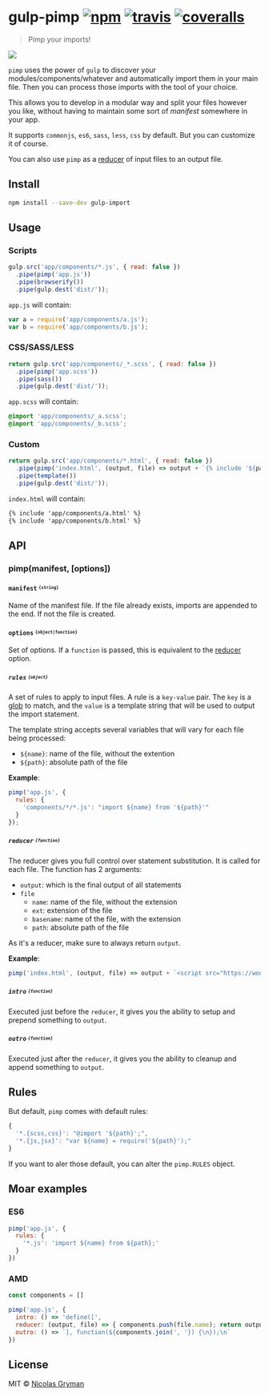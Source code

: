 # gulp-pimp [![npm][npm-image]][npm-url] [![travis][travis-image]][travis-url] [![coveralls][coveralls-image]][coveralls-url]

[npm-image]: https://img.shields.io/npm/v/gulp-pimp.svg?style=flat
[npm-url]: https://npmjs.org/package/gulp-pimp
[travis-image]: https://img.shields.io/travis/ngryman/gulp-pimp.svg?style=flat
[travis-url]: https://travis-ci.org/ngryman/gulp-pimp
[coveralls-image]: https://coveralls.io/repos/ngryman/gulp-pimp/badge.svg?service=github
[coveralls-url]: https://coveralls.io/github/ngryman/gulp-pimp

> Pimp your imports!

![](http://i.giphy.com/YjJZKbm2kNN7i.gif)


`pimp` uses the power of `gulp` to discover your modules/components/whatever and automatically
import them in your main file. Then you can process those imports with the tool of your choice.

This allows you to develop in a modular way and split your files however you like, without having
to maintain some sort of *manifest* somewhere in your app.

It supports `commonjs`, `es6`, `sass`, `less`, `css` by default. But you can customize it of course.

You can also use `pimp` as a [reducer](https://developer.mozilla.org/fr/docs/Web/JavaScript/Reference/Objets_globaux/Array/reduce)
of input files to an output file.


## Install

```bash
npm install --save-dev gulp-import
```

## Usage

### Scripts

```javascript
gulp.src('app/components/*.js', { read: false })
  .pipe(pimp('app.js'))
  .pipe(browserify())
  .pipe(gulp.dest('dist/'));
```

`app.js` will contain:
```javascript
var a = require('app/components/a.js');
var b = require('app/components/b.js');
```

### CSS/SASS/LESS

```javascript
return gulp.src('app/components/_*.scss', { read: false })
  .pipe(pimp('app.scss'))
  .pipe(sass())
  .pipe(gulp.dest('dist/'));
```

`app.scss` will contain:
```scss
@import 'app/components/_a.scss';
@import 'app/components/_b.scss';
```

### Custom

```javascript
return gulp.src('app/components/*.html', { read: false })
  .pipe(pimp('index.html', (output, file) => output + `{% include '${path}' %}` ))
  .pipe(template())
  .pipe(gulp.dest('dist/'));
```

`index.html` will contain:
```html
{% include 'app/components/a.html' %}
{% include 'app/components/b.html' %}
```

## API

### pimp(manifest, [options])

#### `manifest` <sup><sub>`{string}`</sub></sup>

Name of the manifest file. If the file already exists, imports are appended to the end.
If not the file is created.

#### `options` <sup><sub>`{object|function}`</sub></sup>

Set of options. If a `function` is passed, this is equivalent to the [reducer](#reducer-function) option.

##### `rules` <sup><sub>`{object}`</sub></sup>

A set of rules to apply to input files.
A rule is a `key-value` pair. The `key` is a [glob](https://github.com/isaacs/node-glob#glob-primer) to match, and the `value`
is a template string that will be used to output the import statement.

The template string accepts several variables that will vary for each file being processed:
 - `${name}`: name of the file, without the extention
 - `${path}`: absolute path of the file

<b>Example</b>:
```javascript
pimp('app.js', {
  rules: {
    'components/*/*.js': "import ${name} from '${path}'"
  }
});
```

##### `reducer` <sup><sub>`{function}`</sub></sup>

The reducer gives you full control over statement substitution. It is called for each file.
The function has 2 arguments:
 - `output`: which is the final output of all statements
 - `file`
   - `name`: name of the file, without the extension
   - `ext`: extension of the file
   - `basename`: name of the file, with the extension
   - `path`: absolute path of the file

As it's a reducer, make sure to always return `output`.

<b>Example</b>:
```javascript
pimp('index.html', (output, file) => output + `<script src="https://wootcdn.com/${path}"></script>`);
```

##### `intro` <sup><sub>`{function}`</sub></sup>

Executed just before the `reducer`, it gives you the ability to setup and prepend something to `output`.

##### `outro` <sup><sub>`{function}`</sub></sup>

Executed just after the `reducer`, it gives you the ability to cleanup and append something to `output`.

## Rules

But default, `pimp` comes with default rules:
```javascript
{
  '*.{scss,css}': "@import '${path}';",
  '*.{js,jsx}': "var ${name} = require('${path}');"
}
```

If you want to aler those default, you can alter the `pimp.RULES` object.

## Moar examples

### ES6

```javascript
pimp('app.js', {
  rules: {
    '*.js': 'import ${name} from ${path};'
  }
})
```

### AMD

```javascript
const components = []

pimp('app.js', {
  intro: () => 'define([',
  reducer: (output, file) => { components.push(file.name); return output + file.name },
  outro: () => `], function(${components.join(', '}) {\n});\n`
})
```


## License

MIT © [Nicolas Gryman](http://ngryman.sh)
